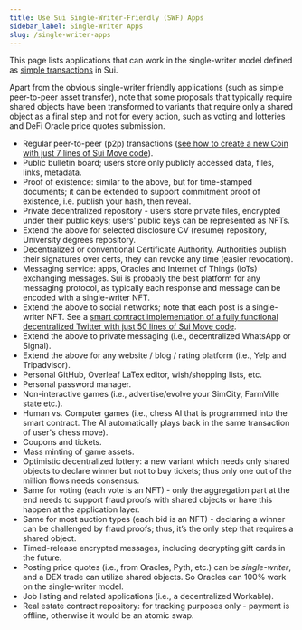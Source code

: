 ```yaml
---
title: Use Sui Single-Writer-Friendly (SWF) Apps
sidebar_label: Single-Writer Apps
slug: /single-writer-apps
---
```


This page lists applications that can work in the single-writer model defined as [simple transactions](how-sui-works.md#simple-transactions) in Sui.

Apart from the obvious single-writer friendly applications (such as simple peer-to-peer asset transfer), note that some proposals that typically require shared objects have been transformed to variants that require only a shared object as a final step and not for every action, such as voting and lotteries and DeFi Oracle price quotes submission.

- Regular peer-to-peer (p2p) transactions ([see how to create a new Coin with just 7 lines of Sui Move code](https://www.linkedin.com/posts/chalkiaskostas_startup-smartcontract-cryptocurrency-activity-6946006856528003072-CvI0)).
- Public bulletin board; users store only publicly accessed data, files, links, metadata.
- Proof of existence: similar to the above, but for time-stamped documents; it can be extended to support commitment proof of existence, i.e. publish your hash, then reveal.
- Private decentralized repository - users store private files, encrypted under their public keys; users' public keys can be represented as NFTs.
- Extend the above for selected disclosure CV (resume) repository, University degrees repository.
- Decentralized or conventional Certificate Authority. Authorities publish their signatures over certs, they can revoke any time (easier revocation).
- Messaging service: apps, Oracles and Internet of Things (IoTs) exchanging messages. Sui is probably the best platform for any messaging protocol, as typically each response and message can be encoded with a single-writer NFT.
- Extend the above to social networks; note that each post is a single-writer NFT. See a [smart contract implementation of a fully functional decentralized Twitter with just 50 lines of Sui Move code](https://github.com/MystenLabs/sui/blob/main/sui_programmability/examples/nfts/sources/chat.move).
- Extend the above to private messaging (i.e., decentralized WhatsApp or Signal).
- Extend the above for any website / blog / rating platform (i.e., Yelp and Tripadvisor).
- Personal GitHub, Overleaf LaTex editor, wish/shopping lists, etc.
- Personal password manager.
- Non-interactive games (i.e., advertise/evolve your SimCity, FarmVille state etc.).
- Human vs. Computer games (i.e., chess AI that is programmed into the smart contract. The AI automatically plays back in the same transaction of user's chess move).
- Coupons and tickets.
- Mass minting of game assets.
- Optimistic decentralized lottery: a new variant which needs only shared objects to declare winner but not to buy tickets; thus only one out of the million flows needs consensus.
- Same for voting (each vote is an NFT) - only the aggregation part at the end needs to support fraud proofs with shared objects or have this happen at the application layer.
- Same for most auction types (each bid is an NFT) - declaring a winner can be challenged by fraud proofs; thus, it’s the only step that requires a shared object.
- Timed-release encrypted messages, including decrypting gift cards in the future.
- Posting price quotes (i.e., from Oracles, Pyth, etc.) can be _single-writer_, and a DEX trade can utilize shared objects. So Oracles can 100% work on the single-writer model.
- Job listing and related applications (i.e., a decentralized Workable).
- Real estate contract repository: for tracking purposes only - payment is offline, otherwise it would be an atomic swap.
